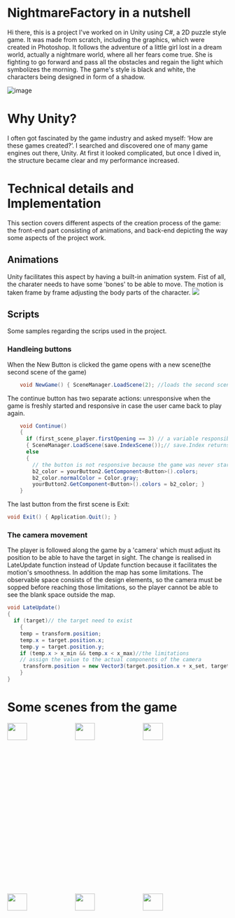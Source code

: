 # NightmareFactory in a nutshell
Hi there, this is a project I've worked on in Unity using C#, a 2D puzzle style game. It was made from scratch, including the graphics, which were created in Photoshop. It follows the adventure of a little girl lost in a dream world, actually a nightmare world, where all her fears come true. She is fighting to go forward and pass all the obstacles and regain the light which symbolizes the morning. The game's style is black and white, the characters being designed in form of a shadow.
  

![image](https://github.com/Alexandra7a/NightmareFactory_/assets/63046754/62260d84-5b4d-4c66-861e-19a7ce4d8864)
# Why Unity? 
I often got fascinated by the game industry and asked myself: ‘How are these games created?’. I searched and discovered one of many game engines out there, Unity. At first it looked complicated, but once I dived in, the structure became clear and my performance increased.

# Technical details and Implementation
This section covers different aspects of the creation process of the game: the front-end part consisting of animations, and back-end depicting the way some aspects of the project work.
## Animations
Unity facilitates this aspect by having a built-in animation system. Fist of all, the charater needs to have some 'bones' to be able to move. The motion is taken frame by frame adjusting the body parts of the character. 
<img src="https://github.com/Alexandra7a/NightmareFactory_/assets/63046754/b006e39b-5582-4ec2-841a-4cbf472a2866">

## Scripts
Some samples regarding the scrips used in the project.
### Handleing buttons
When the New Button is clicked the game opens with a new scene(the second scene of the game)
```c#
    void NewGame() { SceneManager.LoadScene(2); //loads the second scene }
 ```
The continue button has two separate actions: unresponsive when the game is freshly started and responsive in case the user came back to play again.
```c#
    void Continue()
    { 
      if (first_scene_player.firstOpening == 3) // a variable responsible to check the NewGame button clicked
      { SceneManager.LoadScene(save.IndexScene());// save.Index returns the player's current scene } 
      else
      {
        // the button is not responsive because the game was never started
        b2_color = yourButton2.GetComponent<Button>().colors; 
        b2_color.normalColor = Color.gray; 
        yourButton2.GetComponent<Button>().colors = b2_color; }
    }
```

The last button from the first scene is Exit:
```c#
void Exit() { Application.Quit(); }
```
### The camera movement
The player is followed along the game by a 'camera' which must adjust its position to be able to have the target in sight. The change is realised in LateUpdate function instead of Update function because it facilitates the motion's smoothness. In addition the map has some limitations. The observable space consists of the design elements, so the camera must be sopped before reaching those limitations, so the player cannot be able to see the blank space outside the map.
```c#
void LateUpdate()
{
  if (target)// the target need to exist
    {
    temp = transform.position;
    temp.x = target.position.x;
    temp.y = target.position.y;
    if (temp.x > x_min && temp.x < x_max)//the limitations
    // assign the value to the actual components of the camera
     transform.position = new Vector3(target.position.x + x_set, target.transform.position.y + y_set, transform.position.z);
    }
}
```

# Some scenes from the game
<div>
  <img src="https://github.com/Alexandra7a/NightmareFactory_/assets/63046754/9db7ed7f-e3ee-4657-9459-4fa05d253a7d" width="30%" height="10%"/>
  <img src="https://github.com/Alexandra7a/NightmareFactory_/assets/63046754/1f64a3fd-f9d3-4272-b6fe-df503980b2c0" width="30%" height="10%"/>
   <img src="https://github.com/Alexandra7a/NightmareFactory_/assets/63046754/39893f9d-1698-4c2b-86f1-635535cba0e9" width="30%" height="10%"/>
  <img src="https://github.com/Alexandra7a/NightmareFactory_/assets/63046754/4d992a1c-7464-4f8c-9c02-9f6ec42d9f58" width="30%" height="10%"/>
  <img src="https://github.com/Alexandra7a/NightmareFactory_/assets/63046754/9620ea0a-3e62-46c6-9bb1-166b4bb57fff" width="30%" height="10%"/>
  <img src="https://github.com/Alexandra7a/NightmareFactory_/assets/63046754/450e9285-b9a0-425a-9b29-b818a469e733" width="30%" height="10%"/>
</div>
